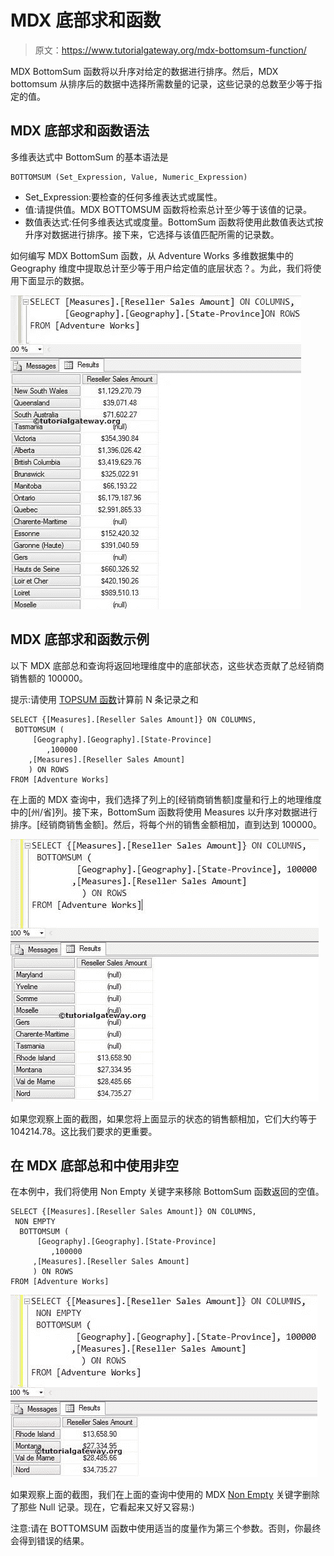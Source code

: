 # MDX 底部求和函数

> 原文：<https://www.tutorialgateway.org/mdx-bottomsum-function/>

MDX BottomSum 函数将以升序对给定的数据进行排序。然后，MDX bottomsum 从排序后的数据中选择所需数量的记录，这些记录的总数至少等于指定的值。

## MDX 底部求和函数语法

多维表达式中 BottomSum 的基本语法是

```
BOTTOMSUM (Set_Expression, Value, Numeric_Expression)
```

*   Set_Expression:要检查的任何多维表达式或属性。
*   值:请提供值。MDX BOTTOMSUM 函数将检索总计至少等于该值的记录。
*   数值表达式:任何多维表达式或度量。BottomSum 函数将使用此数值表达式按升序对数据进行排序。接下来，它选择与该值匹配所需的记录数。

如何编写 MDX BottomSum 函数，从 Adventure Works 多维数据集中的 Geography 维度中提取总计至少等于用户给定值的底层状态？。为此，我们将使用下面显示的数据。

![MDX BOTTOMSUM FUNCTION](img/00baeb511ea1b007c3db70fc3a020e36.png)

## MDX 底部求和函数示例

以下 MDX 底部总和查询将返回地理维度中的底部状态，这些状态贡献了总经销商销售额的 100000。

提示:请使用 [TOPSUM 函数](https://www.tutorialgateway.org/mdx-topsum-function/)计算前 N 条记录之和

```
SELECT {[Measures].[Reseller Sales Amount]} ON COLUMNS,
 BOTTOMSUM (
	 [Geography].[Geography].[State-Province]
        ,100000
	,[Measures].[Reseller Sales Amount]
	) ON ROWS
FROM [Adventure Works]
```

在上面的 MDX 查询中，我们选择了列上的[经销商销售额]度量和行上的地理维度中的[州/省]列。接下来，BottomSum 函数将使用 Measures 以升序对数据进行排序。[经销商销售金额]。然后，将每个州的销售金额相加，直到达到 100000。

![MDX BOTTOMSUM FUNCTION 1](img/39861aeb7ad3dd8042d4604d8ea79a27.png)

如果您观察上面的截图，如果您将上面显示的状态的销售额相加，它们大约等于 104214.78。这比我们要求的更重要。

## 在 MDX 底部总和中使用非空

在本例中，我们将使用 Non Empty 关键字来移除 BottomSum 函数返回的空值。

```
SELECT {[Measures].[Reseller Sales Amount]} ON COLUMNS,
 NON EMPTY
  BOTTOMSUM (
	  [Geography].[Geography].[State-Province]
         ,100000
	 ,[Measures].[Reseller Sales Amount]
	 ) ON ROWS
FROM [Adventure Works]
```

![MDX BOTTOMSUM FUNCTION 2](img/d063525c83294786efdf317f7e0d2eaa.png)

如果观察上面的截图，我们在上面的查询中使用的 MDX [Non Empty](https://www.tutorialgateway.org/mdx-non-empty/) 关键字删除了那些 Null 记录。现在，它看起来又好又容易:)

注意:请在 BOTTOMSUM 函数中使用适当的度量作为第三个参数。否则，你最终会得到错误的结果。